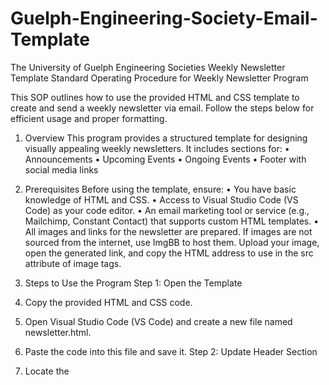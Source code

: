# Guelph-Engineering-Society-Email-Template
The University of Guelph Engineering Societies Weekly Newsletter Template
Standard Operating Procedure for Weekly Newsletter Program

This SOP outlines how to use the provided HTML and CSS template to create and send a weekly newsletter via email. Follow the steps below for efficient usage and proper formatting.

1.	Overview
This program provides a structured template for designing visually appealing weekly newsletters. It includes sections for:
•	Announcements
•	Upcoming Events
•	Ongoing Events
•	Footer with social media links

2.	Prerequisites
Before using the template, ensure:
•	You have basic knowledge of HTML and CSS.
•	Access to Visual Studio Code (VS Code) as your code editor.
•	An email marketing tool or service (e.g., Mailchimp, Constant Contact) that supports custom HTML templates.
•	All images and links for the newsletter are prepared.
If images are not sourced from the internet, use ImgBB to host them. Upload your image, open the generated link, and copy the HTML address to use in the src attribute of image tags.

3.	Steps to Use the Program Step 1: Open the Template
1.	Copy the provided HTML and CSS code.
2.	Open Visual Studio Code (VS Code) and create a new file named newsletter.html.
3.	Paste the code into this file and save it.
Step 2: Update Header Section
1.	Locate the <title> tag and update it with the newsletter’s title (e.g., Week 12 Announcements).
 
2.	Replace the logo or banner image in the <img> tag under the .header-section class with your desired image.
o	Update the src attribute with the new image URL or the link hosted on ImgBB.
Step 3: Modify Announcements and Events
1.	Navigate to the Upcoming Events section.
o	Update the event titles, descriptions, dates, times, and locations.
o	Replace the placeholder image URLs (src attributes) with your event-specific images or ImgBB-hosted links.
o	Ensure that all links (<a> tags) redirect correctly to the desired web pages.
2.	Repeat for the Ongoing Events section.
Step 3.1: Adding More Events Adding a New Upcoming Event
1.	Navigate to the Upcoming Events section in the HTML file.
2.	Look for a block of code resembling the following:
   
  <div class="announcement">
	<h3>Event Title</h3>
	<p>Description of the event, including date, time, and location.</p>
	<img src="path-to-image.jpg" alt="Event Image">
	<a href="link-to-event-details">Learn more</a>
	</div>
 
4.	Copy this block of code and paste it directly below the last event in the section.
5.	Update the placeholders (Event Title, Description, path-to-image.jpg, and link-to-event- details) with the details of the new event.
Adding a New Ongoing Event
1.	Navigate to the Ongoing Events section in the HTML file.
2.	Look for a block of code similar to the following:

	<div class="announcement">
	<h3>Event Title</h3>	
	<p>Description of the ongoing event, including details and duration.</p>
	<img src="path-to-image.jpg" alt="Event Image” 
	<a href="link-to-event-details">Learn more</a>
	</div>
 
3.	Copy this block of code and paste it below the last ongoing event.
4.	Replace the placeholders with the new ongoing event's details.
   
Step 3.2: Testing After Adding Events
1.	Save the file and open it in a web browser to confirm the new events display correctly.
2.	Ensure all links and images for the newly added events function as expected.
3.	Preview the email to verify the formatting for both desktop and mobile devices.
   
Step 4: Customize Footer
1.	Replace the social media icons’ URLs in the .footer-section with the appropriate links to your platforms.
2.	Update any additional footer content as needed.
   
Step 5: Validate the Template
1.	Use an HTML validator (e.g., W3C Validator) to check for errors.
2.	Open the file in a web browser to preview the newsletter.
3.	Confirm that all text, images, and links are displayed correctly.
   
Step 6: Import to Email Service
1.	Log in to your email marketing tool.
2.	Select the option to create a custom HTML email.
3.	Paste the contents of newsletter.html into the HTML editor.
4.	Preview the email to ensure formatting is intact.
   
Step 7: Send Test Email
1.	Send a test email to yourself or a colleague.
2.	Verify that:
o	The layout appears as expected.
o	All links and images are functional.
o	The email is mobile-friendly.

Step 8: Schedule and Send
1.	Schedule the newsletter to be sent at the desired time.
 
2.	Monitor the email campaign for successful delivery.

4.	Embedding Images
To embed images effectively:
1.	Use direct URLs for images hosted online.
2.	For images not online, use ImgBB:
o	Upload the image to ImgBB.
o	Copy the HTML address from the generated link.
o	Paste this link into the src attribute of the image tag.

5.	Ways to Embed Images
1.	Direct hosting: Use images from public websites by copying their URLs.
2.	Self-hosted: Use your web server to host images and link them via their paths.
3.	ImgBB: Upload images to ImgBB, copy the HTML link, and use it in the src attribute of the image tag. Ensure proper formatting for Outlook and email compatibility.

6.	Sending the Email
1.	Open the newsletter.html file in your web browser.
2.	Select the entire content by pressing Ctrl+A, then copy it using Ctrl+C.
3.	Open your email draft in Outlook.
4.	Paste the content into the draft using Ctrl+V. Ensure that you keep the source formatting intact.
5.	Review the email layout and make any final adjustments as needed.

7.	Tips and Best Practices
1.	Optimize Images: Use compressed images to reduce email size and improve load times.
2.	Responsive Design: Test the newsletter on various devices to ensure it’s mobile-friendly.
3.	Consistency: Maintain a consistent style and tone in all newsletters.
4.	Accessibility: Use alt text for images to make the newsletter accessible to screen readers.
 
5.	Testing: Always test the newsletter before sending it to your audience.

8.	Troubleshooting

Issue	Solution
Images not loading	Check image URLs and ensure they are hosted on a public server or ImgBB.
Broken links	Verify all hyperlinks are correctly formatted and functional.
Formatting issues	Validate the HTML/CSS code and correct any errors.
Email flagged as spam	Avoid spammy keywords and ensure proper sender authentication.

9.	Maintenance
•	Update the template regularly to reflect branding or style changes.
•	Maintain a repository of past newsletters for reference.
•	Periodically review the SOP for improvements or updates.

By following this SOP, you can efficiently create and distribute weekly newsletters, ensuring clear communication and professional presentation.
